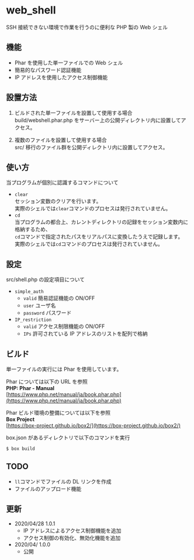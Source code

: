 # web_shell

SSH 接続できない環境で作業を行うのに便利な PHP 製の Web シェル

## 機能

- Phar を使用した単一ファイルでの Web シェル
- 簡易的なパスワード認証機能
- IP アドレスを使用したアクセス制御機能

## 設置方法

1. ビルドされた単一ファイルを設置して使用する場合  
   build/webshell.phar.php をサーバー上の公開ディレクトリ内に設置してアクセス。

1. 複数のファイルを設置して使用する場合  
   src/ 移行のファイル群を公開ディレクトリ内に設置してアクセス。

## 使い方

当プログラムが個別に認識するコマンドについて

- `clear`  
  セッション変数のクリアを行います。  
  実際のシェルでは`clear`コマンドのプロセスは発行されていません。
- `cd`  
  当プログラムの都合上、カレントディレクトリの記録をセッション変数内に格納するため、  
  `cd`コマンドで指定されたパスをリアルパスに変換したうえで記録します。  
  実際のシェルでは`cd`コマンドのプロセスは発行されていません。

## 設定

src/shell.php の設定項目について

- `simple_auth`
  - `valid` 簡易認証機能の ON/OFF
  - `user` ユーザ名
  - `password` パスワード
- `IP_restriction`
  - `valid` アクセス制限機能の ON/OFF
  - `IPs` 許可されている IP アドレスのリストを配列で格納

## ビルド

単一ファイルの実行には Phar を使用しています。

Phar については以下の URL を参照  
**PHP: Phar - Manual**  
[https://www.php.net/manual/ja/book.phar.php](https://www.php.net/manual/ja/book.phar.php)

Phar ビルド環境の整備については以下を参照  
**Box Project**  
[https://box-project.github.io/box2/](https://box-project.github.io/box2/)

box.json があるディレクトリで以下のコマンドを実行

```shell
$ box build
```

## TODO

- `ll`コマンドでファイルの DL リンクを作成
- ファイルのアップロード機能

## 更新

- 2020/04/28 1.0.1
  - IP アドレスによるアクセス制御機能を追加
  - アクセス制御の有効化、無効化機能を追加
- 2020/04/ 1.0.0
  - 公開

